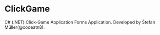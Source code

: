# ClickGame
C# (.NET) Click-Game Application Forms Application. Developed by Štefan Müller(@codeatn8).
